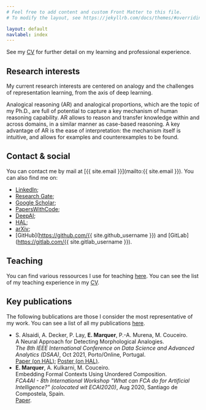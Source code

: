 ```yaml
---
# Feel free to add content and custom Front Matter to this file.
# To modify the layout, see https://jekyllrb.com/docs/themes/#overriding-theme-defaults

layout: default
navlabel: index
---
```


See my [CV](cv) for further detail on my learning and professional experience.

## Research interests
My current research interests are centered on analogy and the challenges of representation learning, from the axis of deep learning.

Analogical reasoning (AR) and analogical proportions, which are the topic of my Ph.D., are full of potential to capture a key mechanism of human reasoning capability. AR allows to reason and transfer knowledge within and across domains, in a similar manner as case-based reasoning. A key advantage of AR is the ease of interpretation: the mechanism itself is intuitive, and allows for examples and counterexamples to be found.



## Contact & social
You can contact me by mail at [{{ site.email }}](mailto:{{ site.email }}).
You can also find me on:
- [LinkedIn](https://fr.linkedin.com/in/esteban-marquer-3aba7014a);
- [Research Gate](https://www.researchgate.net/profile/Esteban-Marquer);
- [Google Scholar](https://scholar.google.com/citations?user=HmEYWKoAAAAJ&hl=en&oi=ao);
- [PapersWithCode](https://paperswithcode.com/search?q=author%3AEsteban+Marquer);
- [DeepAI](https://deepai.org/profile/esteban-marquer);
- [HAL](https://hal.archives-ouvertes.fr/search/index/q/*/authFullName_s/Esteban+Marquer);
- [arXiv](https://arxiv.org/search/cs?searchtype=author&query=Marquer%2C+E);
- [GitHub](https://github.com/{{ site.github_username }}) and [GitLab](https://gitlab.com/{{ site.gitlab_username }}).

## Teaching
You can find various ressources I use for teaching [here](teaching). You can see the list of my teaching experience in my [CV](cv).

## Key publications
The following bublications are those I consider the most representative of my work.
You can see a list of all my publications [here](bib).

- S. Alsaidi, A. Decker, P. Lay, **E. Marquer**, P.-A. Murena, M. Couceiro. \
    A Neural Approach for Detecting Morphological Analogies. \
    *The 8th IEEE International Conference on Data Science and Advanced Analytics (DSAA)*, Oct 2021, Porto/Online, Portugal. \
    [Paper (on HAL)](https://hal.archives-ouvertes.fr/hal-03313556);
    [Poster (on HAL)](https://hal.archives-ouvertes.fr/hal-03328841).
- **E. Marquer**, A. Kulkarni, M. Couceiro. \
    Embedding Formal Contexts Using Unordered Composition. \
    *FCA4AI - 8th International Workshop "What can FCA do for Artificial Intelligence?" (colocated wit ECAI2020)*,
    Aug 2020, Santiago de Compostela, Spain. \
    [Paper](https://arxiv.org/abs/2004.08371).